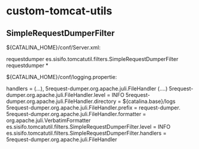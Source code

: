 # custom-tomcat-utils

SimpleRequestDumperFilter
------------------------
${CATALINA_HOME}/conf/Server.xml:

<filter>
	<filter-name>requestdumper</filter-name>
	<filter-class>es.sisifo.tomcatutil.filters.SimpleRequestDumperFilter</filter-class>
</filter>
<filter-mapping>
	<filter-name>requestdumper</filter-name>
	<url-pattern>*</url-pattern>
</filter-mapping>


${CATALINA_HOME}/conf/logging.propertie:

handlers = (...), 5request-dumper.org.apache.juli.FileHandler
(....)
5request-dumper.org.apache.juli.FileHandler.level = INFO
5request-dumper.org.apache.juli.FileHandler.directory = ${catalina.base}/logs
5request-dumper.org.apache.juli.FileHandler.prefix = request-dumper.
5request-dumper.org.apache.juli.FileHandler.formatter = org.apache.juli.VerbatimFormatter
es.sisifo.tomcatutil.filters.SimpleRequestDumperFilter.level = INFO
es.sisifo.tomcatutil.filters.SimpleRequestDumperFilter.handlers = \
5request-dumper.org.apache.juli.FileHandler